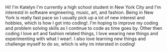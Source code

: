 Hi! I'm Katelyn
I'm currently a high school student in New York City and I'm interestd in software engineering, music, art, and fashion. Being in New York is really fast pace so I usually pick up a lot of new interest and hobbies,
which is how I got into coding!. I'm hoping to improve my coding and problem solving skills as I continue to code as time goes by. Other then coding I love art and fashion related things, I love wearing new things and experimenting
with what I wear!. I also love learning new things and challenge myself to do so, which is why im intersted in coding!


